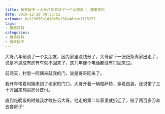 ```yaml
---
title: 搞笑段子->大哥八年前谈了一个女朋友 | 糗事百科
date: 2019-12-28 00:33:52
urlname: 0a123035a1d10e5e138c46dee1715257
tags: 
- 糗事百科
categories:
- 糗事百科
- 搞笑段子
---
```

大哥八年前谈了一个女朋友，因为家里没钱分了，大哥留下一张纸条离家出走了，说是不混成有房有车就不回来了，这几年连个电话都没有打回来过。

前两天，村里一阿姨来敲我的门，说是哥哥回来了。

我开车带着阿姨来到了老家的门口，大哥开着一辆帕萨特，穿着西装，还说带了三十万回来想买房付首付。

直到吃晚饭的时候我才敢告诉大哥，他走的第二年家里就拆迁了，赔了两百多万和五套房子!



